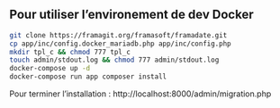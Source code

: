 ## Pour utiliser l’environement de dev Docker

```bash
git clone https://framagit.org/framasoft/framadate.git
cp app/inc/config.docker_mariadb.php app/inc/config.php
mkdir tpl_c && chmod 777 tpl_c
touch admin/stdout.log && chmod 777 admin/stdout.log
docker-compose up -d
docker-compose run app composer install
```

Pour terminer l’installation : http://localhost:8000/admin/migration.php
